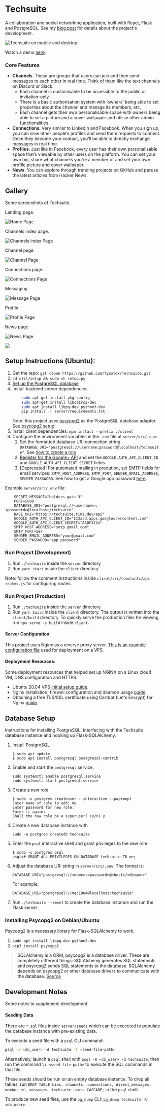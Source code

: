 # Techsuite

A collaboration and social networking application, built with React, Flask and PostgreSQL. See my [blog post](https://timz.dev/blogs/projects/Techsuite) for details about the project's development.

![Techsuite on mobile and desktop.](./images/techsuite-showcase.png)

Watch a demo [here](https://www.youtube.com/watch?v=C4o2fOCq2cI).

### Core Features
- **Channels**. These are groups that users can join and then send messages to each other in real time. Think of them like the text channels on Discord or Slack.
    - Each channel is customisable to be accessible to the public or invitation-only.
    - There is a basic authorisation system with ‘owners’ being able to set properties about the channel and manage its members, etc.
    - Each channel gets their own personalisable space with owners being able to set a picture and a cover wallpaper and utilise other admin functionalities.
- **Connections**. Very similar to LinkedIn and Facebook. When you sign up, you can view other people’s profiles and send them requests to connect. Once they become your contact, you’ll be able to directly exchange messages in real time.
- **Profiles**. Just like in Facebook, every user has their own personalisable space that’s viewable by other users on the platform. You can set your own bio, share what channels you’re a member of and set your own profile picture and cover wallpaper.
- **News**. You can explore through trending projects on GitHub and peruse the latest articles from Hacker News.

## Gallery
Some screenshots of Techsuite.

Landing page.

![Home Page](./images/techsuite-home-showcase.png)

Channels index page.

![Channels index Page](./images/techsuite-channel-showcase.png)

Channel page.

![Channel Page](./images/techsuite-channel-page-showcase.png)

Connections page.

![Connections Page](./images/techsuite-connections-showcase.png)

Messaging.

![Message Page](./images/techsuite-messaging-showcase.png)

Profile.

![Profile Page](./images/techsuite-profile-showcase.png)

News page.

![News Page](./images/techsuite-news-showcase.png)

<img src="./images/showcase.gif"></img>

## Setup Instructions (Ubuntu):
1. Get the repo: `git clone https://github.com/Tymotex/Techsuite.git`
2. `cd util/setup && sudo sh setup.py` 
3. [Set up the PostgreSQL database](#database-setup)
4. Install backend server dependencies:
    ```bash
        sudo apt-get install pkg-config
        sudo apt-get install libcairo2-dev
        sudo apt install libpq-dev python3-dev
        pip install -r server/requirements.txt
    ```
    Note: this project uses [psycopg2](https://www.psycopg.org/docs/) as the PostgreSQL database adapter. See [psycopg2 setup](#psycopg2-setup).
5. Install client dependencies: `npm install --prefix ./client`
6. Configure the environment variables in the `.env` file at `server/src/.env`: 
    1. Set the formatted database URI connection string: `DATABASE_URI="postgresql://username:password@localhost/techsuite"`. See [how to create a role](#database-setup)
    2. [Register for the Google+ API](https://developers.google.com/identity/sign-in/web/sign-in) and set the `GOOGLE_AUTH_API_CLIENT_ID` and `GOOGLE_AUTH_API_CLIENT_SECRET` fields.
    3. [Deprecated] For automated mailing in prodution, set SMTP fields for email services: `SMTP_HOST_ADDRESS`, `SMTP_PORT`, `SENDER_EMAIL_ADDRESS`, `SENDER_PASSWORD`. See how to get a Google app password <a href="https://support.google.com/accounts/answer/185833">here</a>.

Example `server/src/.env` file:
```shell
    SECRET_MESSAGE="baldurs-gate-3"
    PORT=5000
    DATABASE_URI="postgresql://<username>:<password>@localhost/techsuite"
    BASE_URI="https://techsuite.timz.dev/api"
    GOOGLE_AUTH_API_CLIENT_ID="123asd.apps.googleusercontent.com"
    GOOGLE_AUTH_API_CLIENT_SECRET="ASDF1234"
    SMTP_HOST_ADDRESS="smtp.gmail.com"
    SMTP_PORT=587
    SENDER_EMAIL_ADDRESS="your@gmail.com"
    SENDER_PASSWORD="app password"
```

### Run Project (Development)
1. Run `./techsuite` inside the `server` directory
2. Run `yarn start` inside the `client` directory

Note: follow the comment instructions inside `client/src/constants/api-routes.js` for configuring routes. 

### Run Project (Production)
1. Run `./techsuite` inside the `server` directory
2. Run `yarn build` inside the `client` directory. The output is written into the `client/build` directory.
    To quickly serve the production files for viewing, run `npx serve -s build` inside `client`.

#### Server Configuration
This project uses Nginx as a reverse proxy server. [This is an example configuration file](https://gist.github.com/Tymotex/f23a746727a26eff3c96132ce56d0038) used for deployment on a VPS.

#### Deployment Resources:
Some deployment resources that helped set up NGINX on a Linux cloud VM, DNS
configuration and HTTPS.
- Ubuntu 20.04 VPS [initial setup guide](https://www.digitalocean.com/community/tutorials/initial-server-setup-with-ubuntu-20-04).
- Nginx installation, firewall configuration and daemon usage [guide](https://www.digitalocean.com/community/tutorials/how-to-install-nginx-on-ubuntu-20-04).
- Obtaining a free TLS/SSL certificate using Certbot (Let's Encrypt) for Nginx [guide](https://www.digitalocean.com/community/tutorials/how-to-secure-nginx-with-let-s-encrypt-on-ubuntu-18-04).

<a name="database-setup">

## Database Setup

Instructions for installing PostgreSQL, interfacing with the Techsuite database instance and hooking up Flask-SQLAlchemy.

1. Install PostgreSQL
    ```
    $ sudo apt update
    $ sudo apt install postgresql postgresql-contrib
    ```
2. Enable and start the `postgresql` service.
    ```
    sudo systemctl enable postgresql.service
    sudo systemctl start postgresql.service
    ```
3. Create a new role
    ```
    $ sudo -u postgres createuser --interactive --pwprompt
    Enter name of role to add: me
    Enter password for new role: 
    Enter it again: 
    Shall the new role be a superuser? (y/n) y
    ```
4. Create a new database instance with 
    ```
    sudo -u postgres createdb techsuite
    ```
5. Enter the ```psql``` interactive shell and grant privileges to the new role
    ```
    $ sudo -u postgres psql
    psql=# GRANT ALL PRIVILEGES ON DATABASE techsuite TO me;
    ```
6. Adjust the database URI string in ```server/src/.env```. The format is: 
    ```
    DATABASE_URI="postgresql://<name>:<password>@<host>/<dbname>"
    ```
    For example, 
    ```
    DATABASE_URI="postgresql://me:1984@localhost/techsuite"
    ```
7. Run `./techsuite --reset` to create the database instance and run the Flask server

<a name="psycopg2 setup">

### Installing Psycopg2 on Debian/Ubuntu
Psycopg2 is a necessary library for Flask-SQLAlchemy to work.
1. `sudo apt install libpq-dev python3-dev`
2. `pip3 install psycopg2`

> SQLAlchemy is a ORM, psycopg2 is a database driver. These are completely different things: SQLAlchemy generates SQL statements and psycopg2 sends SQL statements to the database. SQLAlchemy depends on psycopg2 or other database drivers to communicate with the database. [Source](https://stackoverflow.com/questions/8588126/sqlalchemy-or-psycopg2)

## Development Notes

Some notes to supplement development.

#### Seeding Data
There are `*.sql` files inside `server/seeds` which can be executed to populate
the database instance with pre-existing data.

To execute a seed file with a `psql` CLI command:
```bash
psql -U <db_user> -d techsuite -f <seed-file-path>
```

Alternatively, launch a `psql` shell with `psql -U <db_user> -d techsuite`, then
run the command `\i <seed-file-path>` to execute the SQL commands in that file.

These seeds should be run on an empty database instance. To drop all tables,
run `DROP TABLE bios, channels, connections, direct_messages, member_of, messages, techsuite_users CASCADE;`
in the `psql` shell.

To produce new seed files, use the `pg_dump` CLI: `pg_dump techsuite -U <db_user>`.
